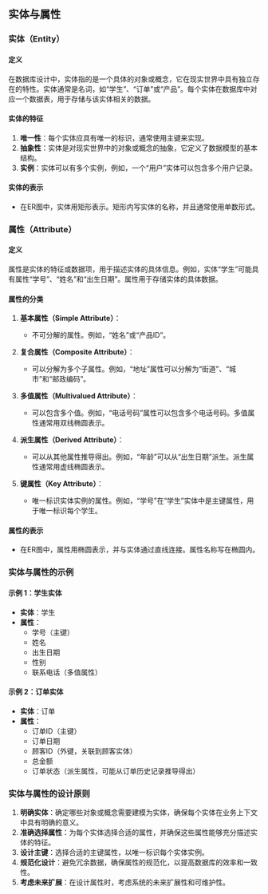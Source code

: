 ## 实体与属性

### 实体（Entity）

#### 定义
在数据库设计中，实体指的是一个具体的对象或概念，它在现实世界中具有独立存在的特性。实体通常是名词，如“学生”、“订单”或“产品”。每个实体在数据库中对应一个数据表，用于存储与该实体相关的数据。

#### 实体的特征
1. **唯一性**：每个实体应具有唯一的标识，通常使用主键来实现。
2. **抽象性**：实体是对现实世界中的对象或概念的抽象，它定义了数据模型的基本结构。
3. **实例**：实体可以有多个实例，例如，一个“用户”实体可以包含多个用户记录。

#### 实体的表示
- 在ER图中，实体用矩形表示。矩形内写实体的名称，并且通常使用单数形式。

### 属性（Attribute）

#### 定义
属性是实体的特征或数据项，用于描述实体的具体信息。例如，实体“学生”可能具有属性“学号”、“姓名”和“出生日期”。属性用于存储实体的具体数据。

#### 属性的分类
1. **基本属性（Simple Attribute）**：
   - 不可分解的属性。例如，“姓名”或“产品ID”。
   
2. **复合属性（Composite Attribute）**：
   - 可以分解为多个子属性。例如，“地址”属性可以分解为“街道”、“城市”和“邮政编码”。
   
3. **多值属性（Multivalued Attribute）**：
   - 可以包含多个值。例如，“电话号码”属性可以包含多个电话号码。多值属性通常用双线椭圆表示。
   
4. **派生属性（Derived Attribute）**：
   - 可以从其他属性推导得出。例如，“年龄”可以从“出生日期”派生。派生属性通常用虚线椭圆表示。

5. **键属性（Key Attribute）**：
   - 唯一标识实体实例的属性。例如，“学号”在“学生”实体中是主键属性，用于唯一标识每个学生。

#### 属性的表示
- 在ER图中，属性用椭圆表示，并与实体通过直线连接。属性名称写在椭圆内。

### 实体与属性的示例

#### 示例 1：学生实体
- **实体**：学生
- **属性**：
  - 学号（主键）
  - 姓名
  - 出生日期
  - 性别
  - 联系电话（多值属性）

#### 示例 2：订单实体
- **实体**：订单
- **属性**：
  - 订单ID（主键）
  - 订单日期
  - 顾客ID（外键，关联到顾客实体）
  - 总金额
  - 订单状态（派生属性，可能从订单历史记录推导得出）

### 实体与属性的设计原则

1. **明确实体**：确定哪些对象或概念需要建模为实体，确保每个实体在业务上下文中具有明确的意义。
2. **准确选择属性**：为每个实体选择合适的属性，并确保这些属性能够充分描述实体的特征。
3. **设计主键**：选择合适的主键属性，以唯一标识每个实体实例。
4. **规范化设计**：避免冗余数据，确保属性的规范化，以提高数据库的效率和一致性。
5. **考虑未来扩展**：在设计属性时，考虑系统的未来扩展性和可维护性。